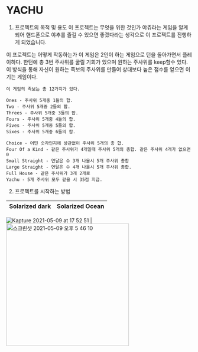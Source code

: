 # YACHU


1. 프로젝트의 목적 및 용도
  이 프로젝트는 무엇을 위한 것인가
    야츄라는 게임을 알게 되어 핸드폰으로 야추를 즐길 수 있으면 좋겠다라는 생각으로 이 프로젝트를 진행하게 되었습니다.
  
  이 프로젝트는 어떻게 작동하는가
    이 게임은 2인이 하는 게임으로 턴을 돌아가면서 플레이하다. 
    한턴에 총 3번 주사위를 굴릴 기회가 있으며 원하는 주사위를 keep할수 있다. 
    이 방식을 통해 자신이 원하는 족보의 주사위를 만들어 상대보다 높은 점수를 얻으면 이기는 게임이다.
    
    이 게임의 족보는 총 12가지가 있다.
    
    Ones - 주사위 5개중 1들의 합.
    Two - 주사위 5개중 2들의 합.
    Threes - 주사위 5개중 3들의 합.
    Fours - 주사위 5개중 4들의 합.
    Fives - 주사위 5개중 5들의 합.
    Sixes - 주사위 5개중 6들의 합.
    
    Choice - 어떤 숫자인지에 상관없이 주사위 5개의 총 합. 
    Four Of a Kind - 같은 주사위가 4개일때 주사위 5개의 총합. 같은 주사위 4개가 없으면 0
    Small Straight - 연달은 수 3개 나올시 5개 주사위 총합
    Large Straight - 연달은 수 4개 나올시 5개 주사위 총합.
    Full House - 같은 주사위가 3개 2개로 
    Yachu - 5개 주사위 모두 같을 시 35점 지급.



2. 프로젝트를 시작하는 방법

Solarized dark             |  Solarized Ocean
:-------------------------:|:-------------------------:

![Kapture 2021-05-09 at 17 52 51](https://user-images.githubusercontent.com/48948578/117566071-731ec200-b0ef-11eb-83a5-39e8826a5bf1.gif)  |  <img width="332" alt="스크린샷 2021-05-09 오후 5 46 10" src="https://user-images.githubusercontent.com/48948578/117565873-94cb7980-b0ee-11eb-8631-5d14c2c20260.png">





